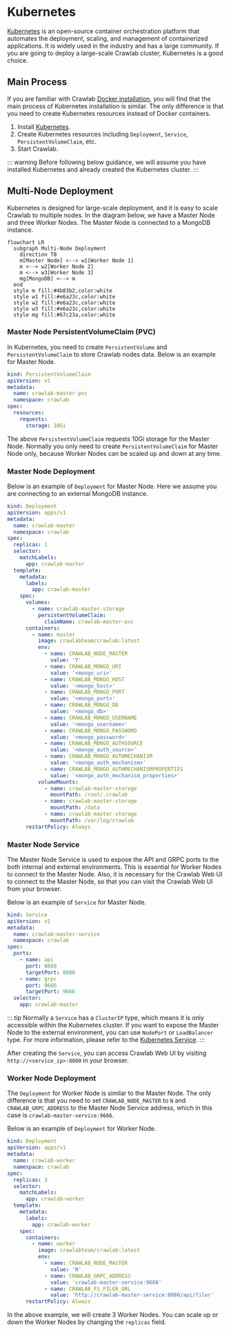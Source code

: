 # Kubernetes

[Kubernetes](https://kubernetes.io/) is an open-source container orchestration platform that automates the deployment,
scaling, and management of containerized applications. It is widely used in the industry and has a large community. If
you are going to deploy a large-scale Crawlab cluster, Kubernetes is a good choice.

## Main Process

If you are familiar with Crawlab [Docker installation](./docker.md), you will find that the main process of Kubernetes
installation is similar. The only difference is that you need to create Kubernetes resources instead of Docker
containers.

1. Install [Kubernetes](https://kubernetes.io/).
2. Create Kubernetes resources including `Deployment`, `Service`, `PersistentVolumeClaim`, etc.
3. Start Crawlab.

::: warning
Before following below guidance, we will assume you have installed Kubernetes and already created the Kubernetes
cluster.
:::

## Multi-Node Deployment

Kubernetes is designed for large-scale deployment, and it is easy to scale Crawlab to multiple nodes. In the diagram
below, we have a Master Node and three Worker Nodes. The Master Node is connected to a MongoDB instance.

```mermaid
flowchart LR
  subgraph Multi-Node Deployment
    direction TB
    m[Master Node] <--> w1[Worker Node 1]
    m <--> w2[Worker Node 2]
    m <--> w3[Worker Node 3]
    mg[MongoDB] <--> m
  end
  style m fill:#4b83b2,color:white
  style w1 fill:#e6a23c,color:white
  style w2 fill:#e6a23c,color:white
  style w3 fill:#e6a23c,color:white
  style mg fill:#67c23a,color:white
```

### Master Node PersistentVolumeClaim (PVC)

In Kubernetes, you need to create `PersistentVolume` and `PersistentVolumeClaim` to store Crawlab nodes data. Below is
an example for Master Node.

```yaml
kind: PersistentVolumeClaim
apiVersion: v1
metadata:
  name: crawlab-master-pvc
  namespace: crawlab
spec:
  resources:
    requests:
      storage: 10Gi
```

The above `PersistentVolumeClaim` requests 10Gi storage for the Master Node. Normally you only need to create
`PersistentVolumeClaim` for Master Node only, because Worker Nodes can be scaled up and down at any time.

### Master Node Deployment

Below is an example of `Deployment` for Master Node. Here we assume you are connecting to an external MongoDB instance.

```yaml
kind: Deployment
apiVersion: apps/v1
metadata:
  name: crawlab-master
  namespace: crawlab
spec:
  replicas: 1
  selector:
    matchLabels:
      app: crawlab-master
  template:
    metadata:
      labels:
        app: crawlab-master
    spec:
      volumes:
        - name: crawlab-master-storage
          persistentVolumeClaim:
            claimName: crawlab-master-pvc
      containers:
        - name: master
          image: crawlabteam/crawlab:latest
          env:
            - name: CRAWLAB_NODE_MASTER
              value: 'Y'
            - name: CRAWLAB_MONGO_URI
              value: '<mongo_uri>'
            - name: CRAWLAB_MONGO_HOST
              value: '<mongo_host>'
            - name: CRAWLAB_MONGO_PORT
              value: '<mongo_port>'
            - name: CRAWLAB_MONGO_DB
              value: '<mongo_db>'
            - name: CRAWLAB_MONGO_USERNAME
              value: '<mongo_username>'
            - name: CRAWLAB_MONGO_PASSWORD
              value: '<mongo_password>'
            - name: CRAWLAB_MONGO_AUTHSOURCE
              value: '<mongo_auth_source>'
            - name: CRAWLAB_MONGO_AUTHMECHANISM
              value: '<mongo_auth_mechanism>'
            - name: CRAWLAB_MONGO_AUTHMECHANISMPROPERTIES
              value: '<mongo_auth_mechanism_properties>'
          volumeMounts:
            - name: crawlab-master-storage
              mountPath: /root/.crawlab
            - name: crawlab-master-storage
              mountPath: /data
            - name: crawlab-master-storage
              mountPath: /var/log/crawlab
      restartPolicy: Always
```

### Master Node Service

The Master Node Service is used to expose the API and GRPC ports to the both internal and external environments. This is
essential for Worker Nodes to connect to the Master Node. Also, it is necessary for the Crawlab Web UI to connect to the
Master Node, so that you can visit the Crawlab Web UI from your browser.

Below is an example of `Service` for Master Node.

```yaml
kind: Service
apiVersion: v1
metadata:
  name: crawlab-master-service
  namespace: crawlab
spec:
  ports:
    - name: api
      port: 8080
      targetPort: 8080
    - name: grpc
      port: 9666
      targetPort: 9666
  selector:
    app: crawlab-master
```

::: tip
Normally a `Service` has a `ClusterIP` type, which means it is only accessible within the Kubernetes cluster. If you
want to expose the Master Node to the external environment, you can use `NodePort` or `LoadBalancer` type. For more
information, please refer to the [Kubernetes Service](https://kubernetes.io/docs/concepts/services-networking/service/).
:::

After creating the `Service`, you can access Crawlab Web UI by visiting `http://<service_ip>:8080` in your browser.

### Worker Node Deployment

The `Deployment` for Worker Node is similar to the Master Node. The only difference is that you need to set
`CRAWLAB_NODE_MASTER` to `N` and `CRAWLAB_GRPC_ADDRESS` to the Master Node Service address, which in this case is
`crawlab-master-service:9666`.

Below is an example of `Deployment` for Worker Node.

```yaml
kind: Deployment
apiVersion: apps/v1
metadata:
  name: crawlab-worker
  namespace: crawlab
spec:
  replicas: 3
  selector:
    matchLabels:
      app: crawlab-worker
  template:
    metadata:
      labels:
        app: crawlab-worker
    spec:
      containers:
        - name: worker
          image: crawlabteam/crawlab:latest
          env:
            - name: CRAWLAB_NODE_MASTER
              value: 'N'
            - name: CRAWLAB_GRPC_ADDRESS
              value: 'crawlab-master-service:9666'
            - name: CRAWLAB_FS_FILER_URL
              value: 'http://crawlab-master-service:8080/api/filer'
      restartPolicy: Always
```

In the above example, we will create 3 Worker Nodes. You can scale up or down the Worker Nodes by changing the
`replicas` field.